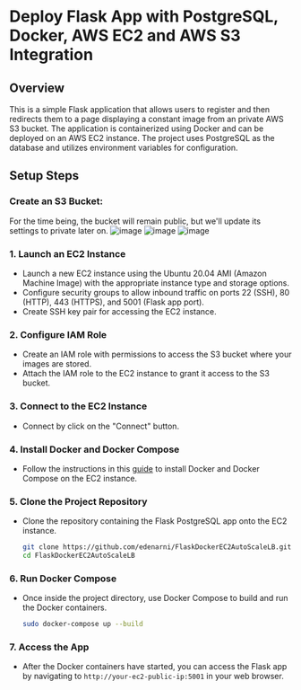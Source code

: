 # Deploy Flask App with PostgreSQL, Docker, AWS EC2 and AWS S3 Integration

## Overview
This is a simple Flask application that allows users to register and then redirects them to a page displaying a constant image from an private AWS S3 bucket. The application is containerized using Docker and can be deployed on an AWS EC2 instance. The project uses PostgreSQL as the database and utilizes environment variables for configuration.

## Setup Steps
### Create an S3 Bucket:
For the time being, the bucket will remain public, but we'll update its settings to private later on.
![image](https://github.com/edenarni/FlaskDockerEC2AutoScaleLB/assets/123691333/30c2ab1f-abf8-4f30-ae75-f1ebcd8312c8)
![image](https://github.com/edenarni/FlaskDockerEC2AutoScaleLB/assets/123691333/a8bb20f4-f1c7-4fac-9f59-cb168d3e701a)
![image](https://github.com/edenarni/FlaskDockerEC2AutoScaleLB/assets/123691333/1157376e-be12-472c-9bdc-7e3dcead3956)



### 1. Launch an EC2 Instance

- Launch a new EC2 instance using the Ubuntu 20.04 AMI (Amazon Machine Image) with the appropriate instance type and storage options.
- Configure security groups to allow inbound traffic on ports 22 (SSH), 80 (HTTP), 443 (HTTPS), and 5001 (Flask app port).
- Create SSH key pair for accessing the EC2 instance.

### 2. Configure IAM Role

- Create an IAM role with permissions to access the S3 bucket where your images are stored.
- Attach the IAM role to the EC2 instance to grant it access to the S3 bucket.

### 3. Connect to the EC2 Instance

- Connect by click on the "Connect" button.

### 4. Install Docker and Docker Compose

- Follow the instructions in this [guide](https://tejaksha-k.medium.com/how-to-install-docker-and-docker-compose-to-ubuntu-20-04-azure-vm-and-aws-ec2-instances-72a498755c15) to install Docker and Docker Compose on the EC2 instance.

### 5. Clone the Project Repository

- Clone the repository containing the Flask PostgreSQL app onto the EC2 instance.
  ```bash
  git clone https://github.com/edenarni/FlaskDockerEC2AutoScaleLB.git
  cd FlaskDockerEC2AutoScaleLB
  ```

### 6. Run Docker Compose

- Once inside the project directory, use Docker Compose to build and run the Docker containers.
  ```bash
  sudo docker-compose up --build
  ```

### 7. Access the App

- After the Docker containers have started, you can access the Flask app by navigating to `http://your-ec2-public-ip:5001` in your web browser.


